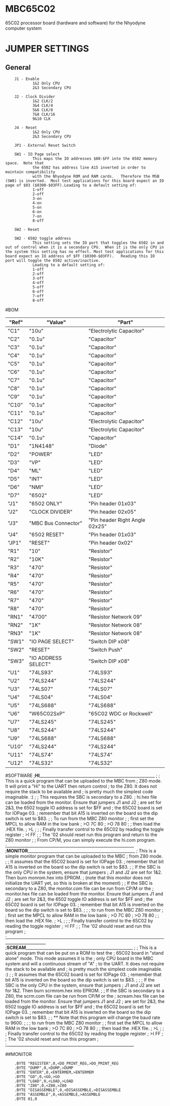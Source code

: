 # MBC65C02
65C02 processor board (hardware and software) for the Nhyodyne computer system

# JUMPER SETTINGS
## General
        J1 - Enable
                1&2 Only CPU
                2&3 Secondary CPU

        J2 - Clock Divider
                1&2 CLK/2
                3&4 CLK/4
                5&6 CLK/8
                7&8 CLK/16
                9&10 CLK

        J4 - Reset
                1&2 Only CPU
                2&3 Secondary CPU

        JP1 - External Reset Switch

        SW1 - IO Page select
                This maps the IO addresses $00-$FF into the 6502 memory space.  Note that
                the 6502 has address line A15 inverted in order to maintain compatibility
                with the Nhyodyne ROM and RAM cards.   Therefore the MSB (SW8) is inverted.  Most test applications for this board expect an IO page of $03 ($0300-$03FF).Leading to a default setting of:
                1-off
                2-off
                3-on
                4-on
                5-on
                6-on
                7-on
                8-off

        SW2 - Reset

        SW2 - 6502 toggle address
                This setting sets the IO port that toggles the 6502 in and out of control when it is a secondary CPU.  When it is the only CPU in the system this setting has no effect. Most test applications for this board expect an IO address of $FF ($0300-$03FF).   Reading this IO port will toggle the 6502 active/inactive.
                Leading to a default setting of:
                1-off
                2-off
                3-off
                4-off
                5-off
                6-off
                7-off
                8-off



#BOM

"Ref"|"Value"|"Part"|
--- | --- | ---
"C1"|	"10u"|	"Electrolytic Capacitor"
"C2"|	"0.1u"|	"Capacitor"
"C3"|	"0.1u"|	"Capacitor"
"C4"|	"0.1u"|	"Capacitor"
"C5"|	"0.1u"|	"Capacitor"
"C6"|	"0.1u"|	"Capacitor"
"C7"|	"0.1u"|	"Capacitor"
"C8"|	"0.1u"|	"Capacitor"
"C9"|	"0.1u"|	"Capacitor"
"C10"|	"0.1u"|	"Capacitor"
"C11"|	"0.1u"|	"Capacitor"
"C12"|	"10u"|	"Electrolytic Capacitor"
"C13"|	"10u"|	"Electrolytic Capacitor"
"C14"|	"0.1u"|	"Capacitor"
"D1"|	"1N4148"|	"Diode"
"D2"|	"POWER"|	"LED"
"D3"|	"VP"|	"LED"
"D4"|	"ML"|	"LED"
"D5"|	"INT"|	"LED"
"D6"|	"NMI"|	"LED"
"D7"|	"6502"|	"LED"
"J1"|	"6502 ONLY"|	"Pin header 01x03"
"J2"|	"CLOCK DIVIDER"|	"Pin header 02x05"
"J3"|	"MBC Bus Connector"|	"Pin header Right Angle 02x25"
"J4"|	"6502 RESET"|	"Pin header 01x03"
"JP1"|	"RESET"|	"Pin header 0x02"
"R1"|	"10"|	"Resistor"
"R2"|	"10K"|	"Resistor"
"R3"|	"470"|	"Resistor"
"R4"|	"470"|	"Resistor"
"R5"|	"470"|	"Resistor"
"R6"|	"470"|	"Resistor"
"R7"|	"470"|	"Resistor"
"R8"|	"470"|	"Resistor"
"RN1"|	"4700"|	"Resistor Network 09"
"RN2"|	"1K"|	"Resistor Network 08"
"RN3"|	"1K"|	"Resistor Network 08"
"SW1"|	"IO PAGE SELECT"|	"Switch DIP x08"
"SW2"|	"RESET"	|"Switch Push"
"SW3"|	"IO ADDRESS SELECT"|	"Switch DIP x08"
"U1"|	"74LS93"|	"74LS93"
"U2"|	"74LS244"|	"74LS244"
"U3"|	"74LS07"|	"74LS07"
"U4"|	"74LS04"|	"74LS04"
"U5"|	"74LS688"|	"74LS688"
"U6"|	"W65C02SxP"|	"65C02 WDC or Rockwell"
"U7"|	"74LS245"|	"74LS245"
"U8"|	"74LS244"|	"74LS244"
"U9"|	"74LS688"|	"74LS688"
"U10"|	"74LS244"|	"74LS244"
"U11"|	"74LS74"|	"74LS74"
"U12"|	"74LS32"|	"74LS32"

#SOFTWARE
;__HI___________________________________________________________
;
; This is a quick program that can be uploaded to the MBC from
; Z80 mode.  It will print a "Hi" to the UART then return control
; to the Z80.  It does not require the stack to be available and
; is pretty much the simplest code imaginable. :)
;
; This requires the SBC is secondary to a Z80.
; hi.hex file can be loaded from the monitor. Ensure that jumpers J1 and J2
; are set for 2&3, the 6502 toggle IO address is set for $FF and
; the 65C02 board is set for IOPage 03.
; remember that bit A15 is inverted on the board so the dip switch is set to $83.
;
; To run from the MBC Z80 monitor
;
; first set the MPCL to allow RAM in the low bank
; >O 7C 80
; >O 78 80
;
; then load the .HEX file.
; >L
;
;
; Finally transfer control to the 65C02 by reading the toggle register
; >I FF
;
; The '02 should reset run this program and return to the Z80 monitor
;
; From CP/M, you can simply execute the hi.com program.
;_______________________________________________________________
;__MONITOR_______________________________________________________
; This is a simple monitor program that can be uploaded to the MBC
; from Z80 mode.
;
; It assumes that the 65C02 board is set for IOPage 03.
; remember that bit A15 is inverted on the board so the dip switch is set to $83.
;
; If the SBC is the only CPU in the system, ensure that jumpers
; J1 and J2 are set for 1&2.   Then burn monrom.hex into EPROM.
; (note that this monitor does not initialize the UART yet, so this is broken at the moment)
;
; If the SBC is secondary to a Z80, the monitor.com file can be run from CP/M or the
; monitor.hex file can be loaded from the monitor. Ensure that jumpers J1 and J2
; are set for 2&3, the 6502 toggle IO address is set for $FF and
; the 65C02 board is set for IOPage 03.
; remember that bit A15 is inverted on the board so the dip switch is set to $83.
;
;
; to run from the MBC Z80 monitor
;
; first set the MPCL to allow RAM in the low bank
; >O 7C 80
; >O 78 80
;
; then load the .HEX file.
; >L
;
;
; Finally transfer control to the 65C02 by reading the toggle register
; >I FF
;
; The '02 should reset and run this program
;
;__________________________________________________________________________________________________
;__SCREAM_______________________________________________________
;
; This is a quick program that can be put on a ROM to test the
; 65C02 board in "stand alone" mode.  This mode assumes it is the
; only CPU board in the MBC system and will a continuous stream of "A"
; to the UART. It does not require the stack to be available and
; is pretty much the simplest code imaginable. :)
;
; It assumes that the 65C02 board is set for IOPage 03.
; remember that bit A15 is inverted on the board so the dip switch is set to $83.
;
;
; If the SBC is the only CPU in the system, ensure that jumpers
; J1 and J2 are set for 1&2.   Then burn scrmrom.hex into EPROM.
;
; If the SBC is secondary to a Z80, the scrm.com file can be run from CP/M or the
; scream.hex file can be loaded from the monitor. Ensure that jumpers J1 and J2
; are set for 2&3, the 6502 toggle IO address is set for $FF and
; the 65C02 board is set for IOPage 03.
; remember that bit A15 is inverted on the board so the dip switch is set to $83.
;
; ** Note that this program will change the baud rate to 9600.
;
;
; to run from the MBC Z80 monitor
;
; first set the MPCL to allow RAM in the low bank
; >O 7C 80
; >O 78 80
;
; then load the .HEX file.
; >L
;
;
; Finally transfer control to the 65C02 by reading the toggle register
; >I FF
;
; The '02 should reset and run this program
;
;_______________________________________________________________

##MONITOR

 		.BYTE "REGISTER",0,<DO_PRINT_REG,>DO_PRINT_REG
 		.BYTE "DUMP",0,<DUMP,>DUMP
 		.BYTE "ENTER",0,<ENTERMEM,>ENTERMEM
 		.BYTE "GO",0,<GO,>GO
 		.BYTE "LOAD",0,<LOAD,>LOAD
 		.BYTE "Z80",0,<Z80,>Z80
		.BYTE "DISASSEMBLE",0,<DISASSEMBLE,>DISASSEMBLE
		.BYTE "ASSEMBLE",0,<ASSEMBLE,>ASSEMBLE
		.BYTE 01,0
